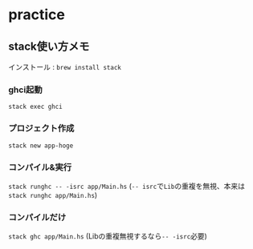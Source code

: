 # practice
## stack使い方メモ
インストール : `brew install stack`
### ghci起動
`stack exec ghci`
### プロジェクト作成
`stack new app-hoge`
### コンパイル&実行
`stack runghc -- -isrc app/Main.hs`
(`-- isrc`で`Lib`の重複を無視、本来は`stack runghc app/Main.hs`)
### コンパイルだけ
`stack ghc app/Main.hs`
(Libの重複無視するなら`-- -isrc`必要)